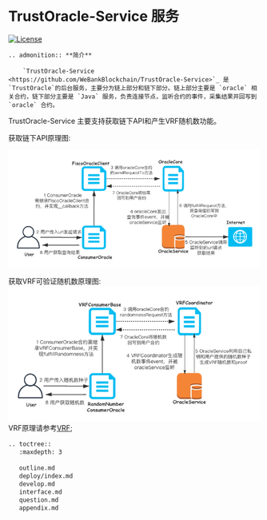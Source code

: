 # TrustOracle-Service 服务

[![License](https://img.shields.io/badge/license-Apache%202-4EB1BA.svg)](https://www.apache.org/licenses/LICENSE-2.0.html)    


```eval_rst
.. admonition:: **简介**

    `TrustOracle-Service <https://github.com/WeBankBlockchain/TrustOracle-Service>`_ 是 `TrustOracle`的后台服务，主要分为链上部分和链下部分。链上部分主要是 `oracle` 相关合约，链下部分主要是 `Java` 服务，负责连接节点，监听合约的事件，采集结果并回写到 `oracle` 合约。

```

TrustOracle-Service 主要支持获取链下API和产生VRF随机数功能。

获取链下API原理图:
     
![api](../../images/oracle.png) 

获取VRF可验证随机数原理图:
![VRF](../../images/vrf.png)
VRF原理请参考[VRF](./backup/VRF.md);

   
   
  



```eval_rst
.. toctree::
   :maxdepth: 3

   outline.md
   deploy/index.md
   develop.md
   interface.md
   question.md
   appendix.md


```